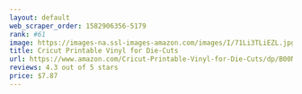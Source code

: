 ```yaml
---
layout: default 
﻿web_scraper_order: 1582906356-5179
rank: #61
image: https://images-na.ssl-images-amazon.com/images/I/71Li3TLiEZL.jpg
title: Cricut Printable Vinyl for Die-Cuts
url: https://www.amazon.com/Cricut-Printable-Vinyl-for-Die-Cuts/dp/B00NMCU9ZO/ref=zg_mw_arts-crafts_61?_encoding=UTF8&psc=1&refRID=W0PCYHV7KBFJZ6H1XXBD
reviews: 4.3 out of 5 stars
price: $7.87 
---
```

